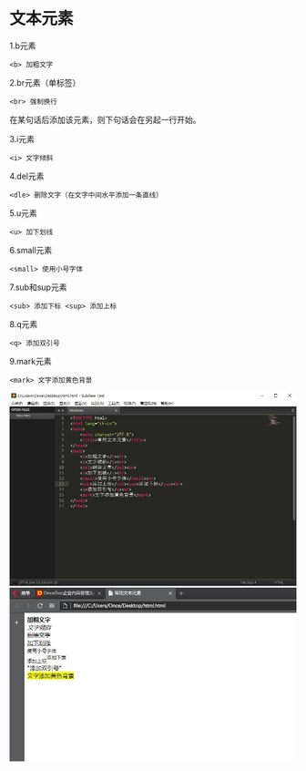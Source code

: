 文本元素
===================


1.b元素
    
    <b> 加粗文字  
2.br元素（单标签）

    <br> 强制换行
在某句话后添加该元素，则下句话会在另起一行开始。

3.i元素
    
    <i> 文字倾斜
4.del元素
    
    <dle> 删除文字（在文字中间水平添加一条直线）  
5.u元素

    <u> 加下划线
6.small元素

    <small> 使用小号字体
7.sub和sup元素

    <sub> 添加下标 <sup> 添加上标
8.q元素
    
    <q> 添加双引号
9.mark元素

    <mark> 文字添加黄色背景
![](./相关文件/html5.1.jpg)
![](./相关文件/html5.2.jpg)
